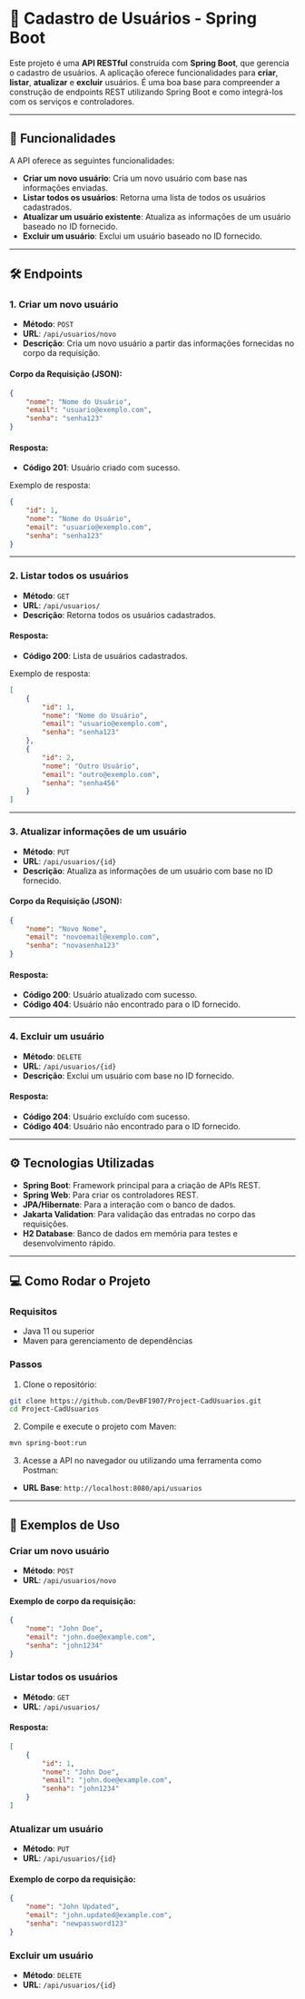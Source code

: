 # 🚀 Cadastro de Usuários - Spring Boot

Este projeto é uma **API RESTful** construída com **Spring Boot**, que gerencia o cadastro de usuários. A aplicação oferece funcionalidades para **criar**, **listar**, **atualizar** e **excluir** usuários. É uma boa base para compreender a construção de endpoints REST utilizando Spring Boot e como integrá-los com os serviços e controladores.

---

## 🌟 Funcionalidades

A API oferece as seguintes funcionalidades:

- **Criar um novo usuário**: Cria um novo usuário com base nas informações enviadas.
- **Listar todos os usuários**: Retorna uma lista de todos os usuários cadastrados.
- **Atualizar um usuário existente**: Atualiza as informações de um usuário baseado no ID fornecido.
- **Excluir um usuário**: Exclui um usuário baseado no ID fornecido.

---

## 🛠 Endpoints

### 1. **Criar um novo usuário**

- **Método**: `POST`
- **URL**: `/api/usuarios/novo`
- **Descrição**: Cria um novo usuário a partir das informações fornecidas no corpo da requisição.

#### Corpo da Requisição (JSON):

```json
{
    "nome": "Nome do Usuário",
    "email": "usuario@exemplo.com",
    "senha": "senha123"
}
```

#### Resposta:
- **Código 201**: Usuário criado com sucesso.

Exemplo de resposta:

```json
{
    "id": 1,
    "nome": "Nome do Usuário",
    "email": "usuario@exemplo.com",
    "senha": "senha123"
}
```

---

### 2. **Listar todos os usuários**

- **Método**: `GET`
- **URL**: `/api/usuarios/`
- **Descrição**: Retorna todos os usuários cadastrados.

#### Resposta:
- **Código 200**: Lista de usuários cadastrados.

Exemplo de resposta:

```json
[
    {
        "id": 1,
        "nome": "Nome do Usuário",
        "email": "usuario@exemplo.com",
        "senha": "senha123"
    },
    {
        "id": 2,
        "nome": "Outro Usuário",
        "email": "outro@exemplo.com",
        "senha": "senha456"
    }
]
```

---

### 3. **Atualizar informações de um usuário**

- **Método**: `PUT`
- **URL**: `/api/usuarios/{id}`
- **Descrição**: Atualiza as informações de um usuário com base no ID fornecido.

#### Corpo da Requisição (JSON):

```json
{
    "nome": "Novo Nome",
    "email": "novoemail@exemplo.com",
    "senha": "novasenha123"
}
```

#### Resposta:
- **Código 200**: Usuário atualizado com sucesso.
- **Código 404**: Usuário não encontrado para o ID fornecido.

---

### 4. **Excluir um usuário**

- **Método**: `DELETE`
- **URL**: `/api/usuarios/{id}`
- **Descrição**: Exclui um usuário com base no ID fornecido.

#### Resposta:
- **Código 204**: Usuário excluído com sucesso.
- **Código 404**: Usuário não encontrado para o ID fornecido.

---

## ⚙ Tecnologias Utilizadas

- **Spring Boot**: Framework principal para a criação de APIs REST.
- **Spring Web**: Para criar os controladores REST.
- **JPA/Hibernate**: Para a interação com o banco de dados.
- **Jakarta Validation**: Para validação das entradas no corpo das requisições.
- **H2 Database**: Banco de dados em memória para testes e desenvolvimento rápido.

---

## 💻 Como Rodar o Projeto

### Requisitos

- Java 11 ou superior
- Maven para gerenciamento de dependências

### Passos

1. Clone o repositório:

```bash
git clone https://github.com/DevBF1907/Project-CadUsuarios.git
cd Project-CadUsuarios
```

2. Compile e execute o projeto com Maven:

```bash
mvn spring-boot:run
```

3. Acesse a API no navegador ou utilizando uma ferramenta como Postman:

- **URL Base**: `http://localhost:8080/api/usuarios`

---

## 📑 Exemplos de Uso

### Criar um novo usuário

- **Método**: `POST`
- **URL**: `/api/usuarios/novo`

#### Exemplo de corpo da requisição:

```json
{
    "nome": "John Doe",
    "email": "john.doe@example.com",
    "senha": "john1234"
}
```

### Listar todos os usuários

- **Método**: `GET`
- **URL**: `/api/usuarios/`

#### Resposta:

```json
[
    {
        "id": 1,
        "nome": "John Doe",
        "email": "john.doe@example.com",
        "senha": "john1234"
    }
]
```

### Atualizar um usuário

- **Método**: `PUT`
- **URL**: `/api/usuarios/{id}`

#### Exemplo de corpo da requisição:

```json
{
    "nome": "John Updated",
    "email": "john.updated@example.com",
    "senha": "newpassword123"
}
```

### Excluir um usuário

- **Método**: `DELETE`
- **URL**: `/api/usuarios/{id}`

